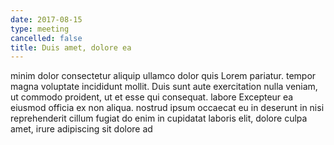 ```yaml
---
date: 2017-08-15
type: meeting
cancelled: false
title: Duis amet, dolore ea
---
```

minim dolor consectetur aliquip ullamco dolor quis Lorem pariatur. tempor magna voluptate incididunt mollit. Duis sunt aute exercitation nulla veniam, ut commodo proident, ut et esse qui consequat. labore Excepteur ea eiusmod officia ex non aliqua. nostrud ipsum occaecat eu in deserunt in nisi reprehenderit cillum fugiat do enim in cupidatat laboris elit, dolore culpa amet, irure adipiscing sit dolore ad